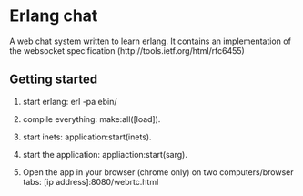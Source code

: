 <h1>Erlang chat</h1>

<p>A web chat system written to learn erlang. It contains an implementation of the websocket specification (http://tools.ietf.org/html/rfc6455)</p>

<h2>Getting started</h2>

<p>

1) start erlang: erl -pa ebin/<br/>

2) compile everything: make:all([load]).<br/>

3) start inets: application:start(inets).<br/>

4) start the application: appliaction:start(sarg).</br>

5) Open the app in your browser (chrome only) on two computers/browser tabs: [ip address]:8080/webrtc.html

</p>

